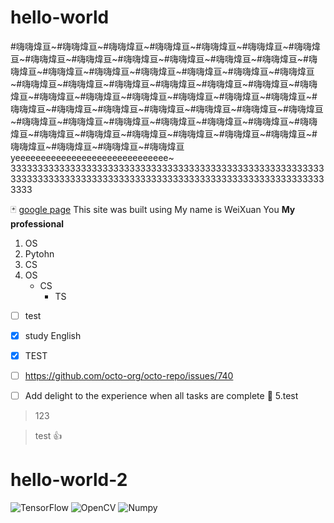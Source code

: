 # hello-world
#嗨嗨煒亘~#嗨嗨煒亘~#嗨嗨煒亘~#嗨嗨煒亘~#嗨嗨煒亘~#嗨嗨煒亘~#嗨嗨煒亘~#嗨嗨煒亘~#嗨嗨煒亘~#嗨嗨煒亘~#嗨嗨煒亘~#嗨嗨煒亘~#嗨嗨煒亘~#嗨嗨煒亘~#嗨嗨煒亘~#嗨嗨煒亘~#嗨嗨煒亘~#嗨嗨煒亘~#嗨嗨煒亘~#嗨嗨煒亘~#嗨嗨煒亘~#嗨嗨煒亘~#嗨嗨煒亘~#嗨嗨煒亘~#嗨嗨煒亘~#嗨嗨煒亘~#嗨嗨煒亘~#嗨嗨煒亘~#嗨嗨煒亘~#嗨嗨煒亘~#嗨嗨煒亘~#嗨嗨煒亘~#嗨嗨煒亘~#嗨嗨煒亘~#嗨嗨煒亘~#嗨嗨煒亘~#嗨嗨煒亘~#嗨嗨煒亘~#嗨嗨煒亘~#嗨嗨煒亘~#嗨嗨煒亘~#嗨嗨煒亘~#嗨嗨煒亘~#嗨嗨煒亘~#嗨嗨煒亘~#嗨嗨煒亘~#嗨嗨煒亘~#嗨嗨煒亘~#嗨嗨煒亘~#嗨嗨煒亘~#嗨嗨煒亘~#嗨嗨煒亘~#嗨嗨煒亘~#嗨嗨煒亘~#嗨嗨煒亘~#嗨嗨煒亘~#嗨嗨煒亘
yeeeeeeeeeeeeeeeeeeeeeeeeeeeeee~
333333333333333333333333333333333333333333333333333333333333333333333333333333333333333333333333333333333333333333333333

🃏
[google page](https://translate.google.com/)
This site was built using 
My name is WeiXuan You
**My professional**
1. OS
2. Pytohn
3. CS
4. OS
     - CS
       - TS 
- [ ] test
- [x] study English

- [x] TEST
- [ ] https://github.com/octo-org/octo-repo/issues/740
- [ ] Add delight to the experience when all tasks are complete :tada:
5.test
> 123

> test
:+1:
# hello-world-2
![TensorFlow](https://img.shields.io/badge/TensorFlow-v2.4-brightgreen)
![OpenCV](https://img.shields.io/badge/OpenCV-v4.5-brightgreen)
![Numpy](https://img.shields.io/badge/Numpy-v1.19-brightgreen)
